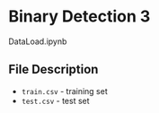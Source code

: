 # Binary Detection 3

DataLoad.ipynb

## File Description

* `train.csv` - training set
* `test.csv` -  test set
